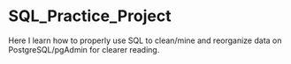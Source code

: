 # SQL_Practice_Project
Here I learn how to properly use SQL to clean/mine and reorganize data on PostgreSQL/pgAdmin for clearer reading.  
